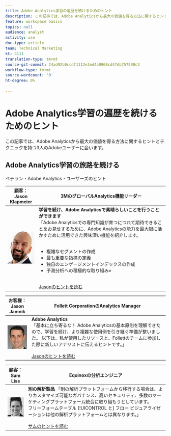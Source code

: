```yaml
---
title: Adobe Analytics学習の遍歴を続けるためのヒント
description: この記事では、Adobe Analyticsから最大の価値を得る方法に関するヒントとテクニックを持つ3人のAdobeユーザーに会います。
feature: workspace basics
topics: null
audience: analyst
activity: use
doc-type: article
team: Technical Marketing
kt: 4111
translation-type: tm+mt
source-git-commit: 24ad92b0ccdf1112e3ed4a0968cd47db757598c3
workflow-type: tm+mt
source-wordcount: '0'
ht-degree: 0%

---
```



# Adobe Analytics学習の遍歴を続けるためのヒント

この記事では、Adobe Analyticsから最大の価値を得る方法に関するヒントとテクニックを持つ3人のAdobeユーザーに会います。

## Adobe Analytics学習の旅路を続ける

ベテラン・Adobe Analytics・ユーザーズのヒント

| 顧客：<br>Jason Klapmeier | 3MのグローバルAnalytics機能リーダー |
|------------|------------|
| ![ジェイソンクラプマイヤー](assets/jasonklapmeier.jpg) | **学習を続け、Adobe Analyticsで素晴らしいことを行うことができます**<br> 「Adobe Analyticsでの専門知識が育つにつれて期待できることをお見せするために、Adobe Analyticsの能力を最大限に活かすために活用できた興味深い機能を紹介します。 <br><br><ul><li>複雑なセグメントの作成</li><li>最も重要な指標の定義</li><li>独自のエンゲージメントインデックスの作成</li><li>予測分析への積極的な取り組み»</li></ul><br>[Jasonのヒントを読む](https://experienceleaguecommunities.adobe.com/t5/Adobe-Analytics-Discussions/Incredible-Things-You-Can-Do-in-Adobe-Analytics/td-p/354333) |

| お客様：<br>Jason Jamnik | Follett CorporationのAnalytics Manager |
|------------|------------|
| ![ジェイソンクラプマイヤー](assets/jasonjamnik.jpg) | **Adobe Analytics**<br> 「基本に立ち寄るな！ Adobe Analyticsの基本原則を理解できたので、学習を続け、より複雑な使用例を引き継ぐ準備が整いました。 以下は、私が使用したリソースと、Follettのチームに参加した際に新しいアナリストに伝えるヒントです。」<br><br>[Jasonのヒントを読む](https://experienceleaguecommunities.adobe.com/t5/Adobe-Analytics-Discussions/Here-are-the-resources-I-used-to-become-an-expert-at-using-Adobe/m-p/354226) |

| 顧客：<br>Sam Liss | Equinoxの分析エンジニア |
|------------|------------|
| ![サム・リス](assets/samliss.jpg) | **別の解析製品** 「別の解析プラットフォームから移行する場合は、よりカスタマイズ可能なガバナンス、高いセキュリティ、多数のマーケティングプラットフォーム統合に取り組もうとしています。 <br> フリーフォームテーブル [!UICONTROL と] フロー  ビジュアライゼーションは他の解析プラットフォームとは異なります。」<br><br>[サムのヒントを読む](https://experienceleaguecommunities.adobe.com/t5/Adobe-Analytics-Discussions/An-Analyst-s-Quick-Start-Guide-Switching-to-Adobe/td-p/354312) |
